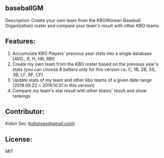 ## baseballGM
Description: Create your own team from the KBO(Korean Baseball Organization) roster and compare your team's result with other KBO teams

## Features: 
  1. Accumulate KBO Players' previous year stats into a single database (AVG., R, H, HR, RBI)
  2. Create my own team from the KBO roster based on the previous year's stats (you can choose 8 batters only for this version  i.e. C, 1B, 2B, SS, 3B, LF, RF, CF)
  3. Update stats of my team and other kbo teams of a given date range (2019.09.22 ~ 2019.10.01 in this version)
  4. Compare my team's stat result with other teams' result and show rankings
  
## Contributor: 
Kidon Seo (kidonseo@gmail.com)

## License: 
MIT
